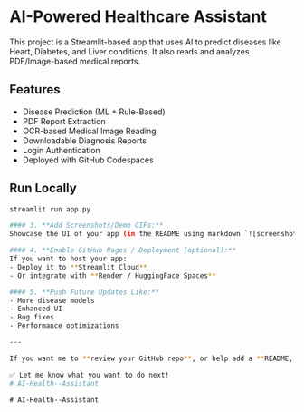 # AI-Powered Healthcare Assistant

This project is a Streamlit-based app that uses AI to predict diseases like Heart, Diabetes, and Liver conditions. It also reads and analyzes PDF/Image-based medical reports.

## Features
- Disease Prediction (ML + Rule-Based)
- PDF Report Extraction
- OCR-based Medical Image Reading
- Downloadable Diagnosis Reports
- Login Authentication
- Deployed with GitHub Codespaces

## Run Locally
```bash
streamlit run app.py

#### 3. **Add Screenshots/Demo GIFs:**
Showcase the UI of your app (in the README using markdown `![screenshot](path)`).

#### 4. **Enable GitHub Pages / Deployment (optional):**
If you want to host your app:
- Deploy it to **Streamlit Cloud**
- Or integrate with **Render / HuggingFace Spaces**

#### 5. **Push Future Updates Like:**
- More disease models
- Enhanced UI
- Bug fixes
- Performance optimizations

---

If you want me to **review your GitHub repo**, or help add a **README, license, or deployment setup**, just share your GitHub link here.

✅ Let me know what you want to do next!
#   A I - H e a l t h - - A s s i s t a n t  
 #   A I - H e a l t h - - A s s i s t a n t  
 
